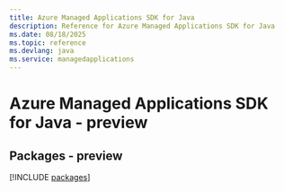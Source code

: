 ```yaml
---
title: Azure Managed Applications SDK for Java
description: Reference for Azure Managed Applications SDK for Java
ms.date: 08/18/2025
ms.topic: reference
ms.devlang: java
ms.service: managedapplications
---
```

# Azure Managed Applications SDK for Java - preview
## Packages - preview
[!INCLUDE [packages](managed-applications-index.md)]